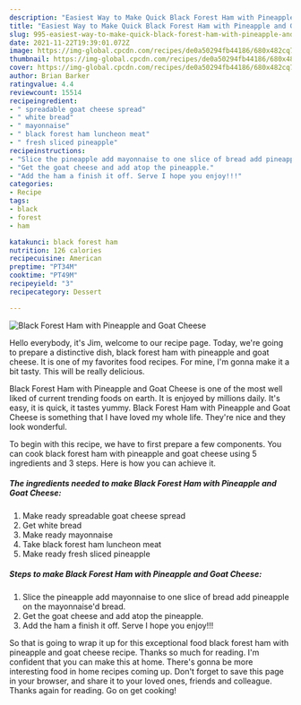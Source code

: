 ```yaml
---
description: "Easiest Way to Make Quick Black Forest Ham with Pineapple and Goat Cheese"
title: "Easiest Way to Make Quick Black Forest Ham with Pineapple and Goat Cheese"
slug: 995-easiest-way-to-make-quick-black-forest-ham-with-pineapple-and-goat-cheese
date: 2021-11-22T19:39:01.072Z
image: https://img-global.cpcdn.com/recipes/de0a50294fb44186/680x482cq70/black-forest-ham-with-pineapple-and-goat-cheese-recipe-main-photo.jpg
thumbnail: https://img-global.cpcdn.com/recipes/de0a50294fb44186/680x482cq70/black-forest-ham-with-pineapple-and-goat-cheese-recipe-main-photo.jpg
cover: https://img-global.cpcdn.com/recipes/de0a50294fb44186/680x482cq70/black-forest-ham-with-pineapple-and-goat-cheese-recipe-main-photo.jpg
author: Brian Barker
ratingvalue: 4.4
reviewcount: 15514
recipeingredient:
- " spreadable goat cheese spread"
- " white bread"
- " mayonnaise"
- " black forest ham luncheon meat"
- " fresh sliced pineapple"
recipeinstructions:
- "Slice the pineapple add mayonnaise to one slice of bread add pineapple on the mayonnaise&#39;d bread."
- "Get the goat cheese and add atop the pineapple."
- "Add the ham a finish it off. Serve I hope you enjoy!!!"
categories:
- Recipe
tags:
- black
- forest
- ham

katakunci: black forest ham 
nutrition: 126 calories
recipecuisine: American
preptime: "PT34M"
cooktime: "PT49M"
recipeyield: "3"
recipecategory: Dessert

---
```



![Black Forest Ham with Pineapple and Goat Cheese](https://img-global.cpcdn.com/recipes/de0a50294fb44186/680x482cq70/black-forest-ham-with-pineapple-and-goat-cheese-recipe-main-photo.jpg)

Hello everybody, it's Jim, welcome to our recipe page. Today, we're going to prepare a distinctive dish, black forest ham with pineapple and goat cheese. It is one of my favorites food recipes. For mine, I'm gonna make it a bit tasty. This will be really delicious.

Black Forest Ham with Pineapple and Goat Cheese is one of the most well liked of current trending foods on earth. It is enjoyed by millions daily. It's easy, it is quick, it tastes yummy. Black Forest Ham with Pineapple and Goat Cheese is something that I have loved my whole life. They're nice and they look wonderful.




To begin with this recipe, we have to first prepare a few components. You can cook black forest ham with pineapple and goat cheese using 5 ingredients and 3 steps. Here is how you can achieve it.

<!--inarticleads1-->

##### The ingredients needed to make Black Forest Ham with Pineapple and Goat Cheese:

1. Make ready  spreadable goat cheese spread
1. Get  white bread
1. Make ready  mayonnaise
1. Take  black forest ham luncheon meat
1. Make ready  fresh sliced pineapple




<!--inarticleads2-->

##### Steps to make Black Forest Ham with Pineapple and Goat Cheese:

1. Slice the pineapple add mayonnaise to one slice of bread add pineapple on the mayonnaise&#39;d bread.
1. Get the goat cheese and add atop the pineapple.
1. Add the ham a finish it off. Serve I hope you enjoy!!!




So that is going to wrap it up for this exceptional food black forest ham with pineapple and goat cheese recipe. Thanks so much for reading. I'm confident that you can make this at home. There's gonna be more interesting food in home recipes coming up. Don't forget to save this page in your browser, and share it to your loved ones, friends and colleague. Thanks again for reading. Go on get cooking!
